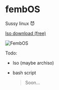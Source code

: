 # fembOS

Sussy linux 😈

[Iso download (free)](https://floppa.social)

![FembOS](https://cdn.discordapp.com/attachments/939574599895646228/939580332536107028/unknown.png)

Todo:

- Iso (maybe archiso)
- bash script

  > Soon...
